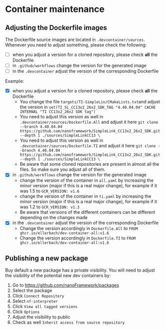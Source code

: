 # Container maintenance

## Adjusting the Dockerfile images

The Dockerfile source images are located in `.devcontainer/sources`. Whenever you need to adjust something, please check the following:

* [ ] when you adjust a version for a cloned repository, please check **all** the Dockerfile
* [ ] in `.github/workflows` change the version for the generated image
* [ ] in the `.devcontainer` adjust the version of the corresponding Dockerfile

Example:

* [X] when you adjust a version for a cloned repository, please check **all** the Dockerfile
  * You change the file `targets/TI-SimpleLin/CMakeLists.txt`and adjust the version in `set(TI_SL_CC13x2_26x2_SDK_TAG "4.40.04.04" CACHE INTERNAL "TI CC13x2_26x2 SDK tag")`
  * You need to adjust this version as well in `.devcontainer/sources/Dockerfile.All` and adjust it here `git clone --branch 4.40.04.04 https://github.com/nanoframework/SimpleLink_CC13x2_26x2_SDK.git --depth 1 ./sources/SimpleLinkCC13 \`
  * You need to adjust this version as well in `.devcontainer/sources/Dockerfile.TI` and adjust it here `git clone --branch 4.40.04.04 https://github.com/nanoframework/SimpleLink_CC13x2_26x2_SDK.git --depth 1 ./sources/SimpleLinkCC13 \`
  * Be aware that some cloned repositories are present in almost all the files. So make sure you adjust all of them.
* [X] in `.github/workflows` change the version for the generated image
  * change the version of the container in `all.yaml` by increasing the minor version (major if this is a real major change), for example if it was 1.5 to `GCR_VERSION: v1.6`
  * change the version of the container in `ti.yaml` by increasing the minor version (major if this is a real major change), for example if it was 1.2 to `GCR_VERSION: v1.3`
  * Be aware that versions of the different containers can be different depending on the changes made
* [X] in the `.devcontainer` adjust the version of the corresponding Dockerfile
  * Change the version accordingly in `Dockerfile.All` to `FROM ghcr.io/ellerbach/dev-container-all:v1.6`
  * Change the version accordingly in `Dockerfile.TI` to `FROM ghcr.io/ellerbach/dev-container-all:v1.6`

## Publishing a new package

Buy default a new package has a private visibility. You will need to adjust the visibility of the potential new dev containers by:

1. Go to https://github.com/nanoFramework/packages
1. Select the package
1. Click `Connect Repository`
1. Select `nf-interpreter`
1. Click `View all tagged versions`
1. Click `Options`
1. Adjust the visibility to public
1. Check as well `Inherit access from source repository`
